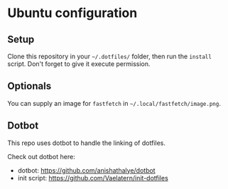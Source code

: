 Ubuntu configuration
====================

Setup
-----

Clone this repository in your `~/.dotfiles/` folder, then run the `install` script.
Don't forget to give it execute permission.


Optionals
---------

You can supply an image for `fastfetch` in `~/.local/fastfetch/image.png`.


Dotbot
------
This repo uses dotbot to handle the linking of dotfiles.

Check out dotbot here:
- dotbot: https://github.com/anishathalye/dotbot
- init script: https://github.com/Vaelatern/init-dotfiles

